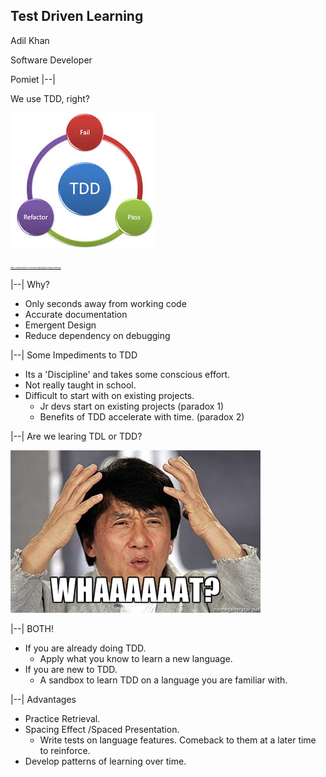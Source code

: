 ## Test Driven Learning

Adil Khan

Software Developer

Pomiet
|--|

We use TDD, right?

![](./assets/images/tdd.jpeg)

<cite style="font-size: 20%">https://www.perforce.com/sites/default/files/images/tdd.png</cite>

|--|
Why?
- Only seconds away from working code <!-- .element: class="fragment" data-fragment-index="1" -->
- Accurate documentation <!-- .element: class="fragment" data-fragment-index="2" -->
- Emergent Design <!-- .element: class="fragment" data-fragment-index="3" -->
- Reduce dependency on debugging <!-- .element: class="fragment" data-fragment-index="4" -->

|--|
Some Impediments to TDD
- Its a 'Discipline' and takes some conscious effort.<!-- .element: class="fragment" data-fragment-index="0" -->
- Not really taught in school.<!-- .element: class="fragment" data-fragment-index="1" -->
- Difficult to start with on existing projects.<!-- .element: class="fragment" data-fragment-index="2" -->
  - Jr devs start on existing projects (paradox 1)<!-- .element: class="fragment" data-fragment-index="3" -->
  - Benefits of TDD accelerate with time. (paradox 2)<!-- .element: class="fragment" data-fragment-index="4" -->


|--|
Are we learing TDL or TDD?

![](./assets/images/confused.jpg)<!-- .element: class="fragment" data-fragment-index="1" -->

|--|
BOTH!
- If you are already doing TDD.<!-- .element: class="fragment" data-fragment-index="2" -->
  - Apply what you know to learn a new language.<!-- .element: class="fragment" data-fragment-index="3" -->
- If you are new to TDD.<!-- .element: class="fragment" data-fragment-index="4" -->
  - A sandbox to learn TDD on a language you are familiar with.<!-- .element: class="fragment" data-fragment-index="5" -->

|--|
Advantages
- Practice Retrieval.
- Spacing Effect /Spaced Presentation.
  - Write tests on language features. Comeback to them at a later time to reinforce.
- Develop patterns of learning over time.

